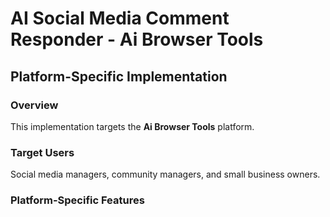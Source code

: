 # AI Social Media Comment Responder - Ai Browser Tools

## Platform-Specific Implementation

### Overview
This implementation targets the **Ai Browser Tools** platform.

### Target Users
Social media managers, community managers, and small business owners.

### Platform-Specific Features
